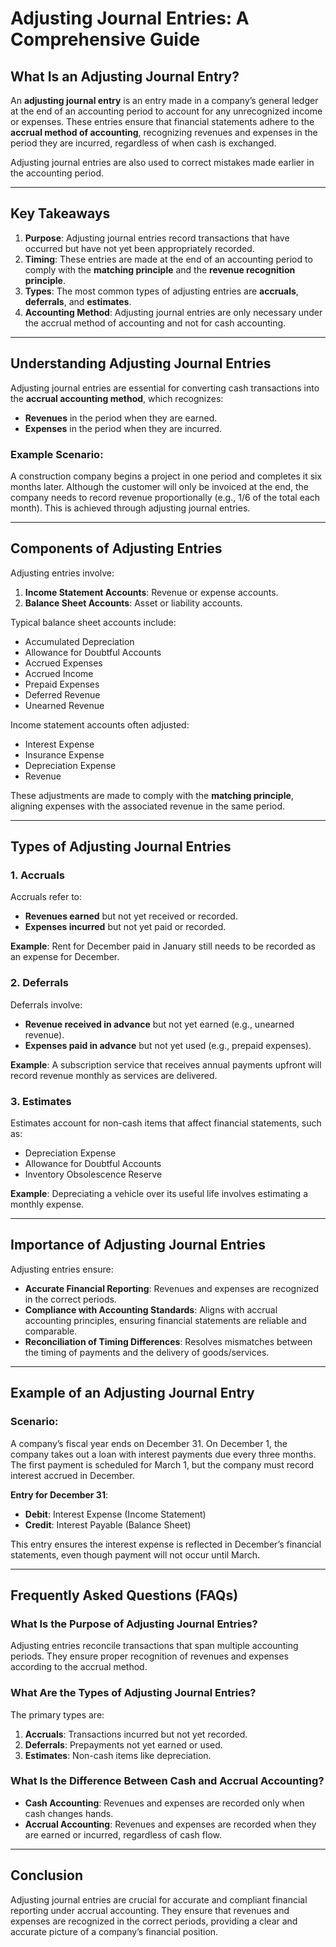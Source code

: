 # Adjusting Journal Entries: A Comprehensive Guide

## What Is an Adjusting Journal Entry?
An **adjusting journal entry** is an entry made in a company’s general ledger at the end of an accounting period to account for any unrecognized income or expenses. These entries ensure that financial statements adhere to the **accrual method of accounting**, recognizing revenues and expenses in the period they are incurred, regardless of when cash is exchanged.

Adjusting journal entries are also used to correct mistakes made earlier in the accounting period.

---

## Key Takeaways
1. **Purpose**: Adjusting journal entries record transactions that have occurred but have not yet been appropriately recorded.
2. **Timing**: These entries are made at the end of an accounting period to comply with the **matching principle** and the **revenue recognition principle**.
3. **Types**: The most common types of adjusting entries are **accruals**, **deferrals**, and **estimates**.
4. **Accounting Method**: Adjusting journal entries are only necessary under the accrual method of accounting and not for cash accounting.

---

## Understanding Adjusting Journal Entries
Adjusting journal entries are essential for converting cash transactions into the **accrual accounting method**, which recognizes:
- **Revenues** in the period when they are earned.
- **Expenses** in the period when they are incurred.

### Example Scenario:
A construction company begins a project in one period and completes it six months later. Although the customer will only be invoiced at the end, the company needs to record revenue proportionally (e.g., 1/6 of the total each month). This is achieved through adjusting journal entries.

---

## Components of Adjusting Entries
Adjusting entries involve:
1. **Income Statement Accounts**: Revenue or expense accounts.
2. **Balance Sheet Accounts**: Asset or liability accounts.

Typical balance sheet accounts include:
- Accumulated Depreciation
- Allowance for Doubtful Accounts
- Accrued Expenses
- Accrued Income
- Prepaid Expenses
- Deferred Revenue
- Unearned Revenue

Income statement accounts often adjusted:
- Interest Expense
- Insurance Expense
- Depreciation Expense
- Revenue

These adjustments are made to comply with the **matching principle**, aligning expenses with the associated revenue in the same period.

---

## Types of Adjusting Journal Entries
### 1. **Accruals**
Accruals refer to:
- **Revenues earned** but not yet received or recorded.
- **Expenses incurred** but not yet paid or recorded.

**Example**: Rent for December paid in January still needs to be recorded as an expense for December.

### 2. **Deferrals**
Deferrals involve:
- **Revenue received in advance** but not yet earned (e.g., unearned revenue).
- **Expenses paid in advance** but not yet used (e.g., prepaid expenses).

**Example**: A subscription service that receives annual payments upfront will record revenue monthly as services are delivered.

### 3. **Estimates**
Estimates account for non-cash items that affect financial statements, such as:
- Depreciation Expense
- Allowance for Doubtful Accounts
- Inventory Obsolescence Reserve

**Example**: Depreciating a vehicle over its useful life involves estimating a monthly expense.

---

## Importance of Adjusting Journal Entries
Adjusting entries ensure:
- **Accurate Financial Reporting**: Revenues and expenses are recognized in the correct periods.
- **Compliance with Accounting Standards**: Aligns with accrual accounting principles, ensuring financial statements are reliable and comparable.
- **Reconciliation of Timing Differences**: Resolves mismatches between the timing of payments and the delivery of goods/services.

---

## Example of an Adjusting Journal Entry
### Scenario:
A company’s fiscal year ends on December 31. On December 1, the company takes out a loan with interest payments due every three months. The first payment is scheduled for March 1, but the company must record interest accrued in December.

**Entry for December 31**:
- **Debit**: Interest Expense (Income Statement)  
- **Credit**: Interest Payable (Balance Sheet)

This entry ensures the interest expense is reflected in December’s financial statements, even though payment will not occur until March.

---

## Frequently Asked Questions (FAQs)
### What Is the Purpose of Adjusting Journal Entries?
Adjusting entries reconcile transactions that span multiple accounting periods. They ensure proper recognition of revenues and expenses according to the accrual method.

### What Are the Types of Adjusting Journal Entries?
The primary types are:
1. **Accruals**: Transactions incurred but not yet recorded.
2. **Deferrals**: Prepayments not yet earned or used.
3. **Estimates**: Non-cash items like depreciation.

### What Is the Difference Between Cash and Accrual Accounting?
- **Cash Accounting**: Revenues and expenses are recorded only when cash changes hands.
- **Accrual Accounting**: Revenues and expenses are recorded when they are earned or incurred, regardless of cash flow.

---

## Conclusion
Adjusting journal entries are crucial for accurate and compliant financial reporting under accrual accounting. They ensure that revenues and expenses are recognized in the correct periods, providing a clear and accurate picture of a company’s financial position.

